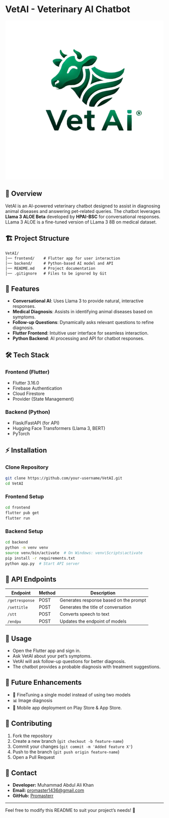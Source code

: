 
# VetAI - Veterinary AI Chatbot

![VetAI Logo](https://github.com/Promasterr/VetAI/blob/main/logo.png) 

## 📌 Overview
VetAI is an AI-powered veterinary chatbot designed to assist in diagnosing animal diseases and answering pet-related queries. The chatbot leverages **Llama 3 ALOE Beta** developed by **HPAI-BSC** for conversational responses. LLama 3 ALOE is a fine-tuned version of LLama 3 8B on medical dataset. 

## 🏗 Project Structure
```
VetAI/
│── frontend/    # Flutter app for user interaction
│── backend/     # Python-based AI model and API
│── README.md    # Project documentation
│── .gitignore   # Files to be ignored by Git
```

## 🚀 Features
- **Conversational AI**: Uses Llama 3 to provide natural, interactive responses.
- **Medical Diagnosis**: Assists in identifying animal diseases based on symptoms.
- **Follow-up Questions**: Dynamically asks relevant questions to refine diagnosis.
- **Flutter Frontend**: Intuitive user interface for seamless interaction.
- **Python Backend**: AI processing and API for chatbot responses.

## 🛠 Tech Stack
### Frontend (Flutter)
- Flutter 3.16.0
- Firebase Authentication
- Cloud Firestore
- Provider (State Management)

### Backend (Python)
- Flask/FastAPI (for API)
- Hugging Face Transformers (Llama 3, BERT)
- PyTorch

## ⚡ Installation
### Clone Repository
```bash
git clone https://github.com/your-username/VetAI.git
cd VetAI
```

### Frontend Setup
```bash
cd frontend
flutter pub get
flutter run
```

### Backend Setup
```bash
cd backend
python -m venv venv
source venv/bin/activate  # On Windows: venv\Scripts\activate
pip install -r requirements.txt
python app.py  # Start API server
```

## 📡 API Endpoints
| Endpoint        | Method | Description |
|---------------|--------|-------------|
| `/getresponse`| POST   | Generates response based on the prompt |
| `/settitle`   | POST   | Generates the title of conversation    |
| `/stt`        | POST   | Converts speech to text                |
| `/endpu`      | POST   | Updates the endpoint of models         |

## 📌 Usage
- Open the Flutter app and sign in.
- Ask VetAI about your pet’s symptoms.
- VetAI will ask follow-up questions for better diagnosis.
- The chatbot provides a probable diagnosis with treatment suggestions.

## 📝 Future Enhancements
- 🏥 FineTuning a single model instead of using two models
- 📊 Image diagnosis
- 📱 Mobile app deployment on Play Store & App Store.

## 🤝 Contributing
1. Fork the repository
2. Create a new branch (`git checkout -b feature-name`)
3. Commit your changes (`git commit -m 'Added feature X'`)
4. Push to the branch (`git push origin feature-name`)
5. Open a Pull Request


## 📧 Contact
- **Developer:** Muhammad Abdul Ali Khan
- **Email:** promaster1436@gmail.com
- **GitHub:** [Promasterr](https://github.com/Promasterr)

---
Feel free to modify this README to suit your project’s needs! 🚀
